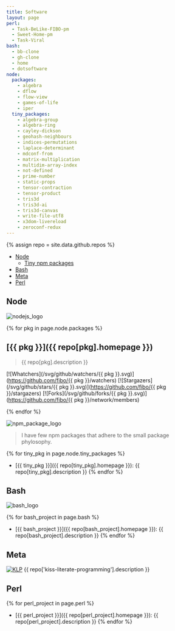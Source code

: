 ```yaml
---
title: Software
layout: page
perl:
  - Task-BeLike-FIBO-pm
  - Sweet-Home-pm
  - Task-Viral
bash:
  - bb-clone
  - gh-clone
  - home
  - dotsoftware
node:
  packages:
    - algebra
    - dflow
    - flow-view
    - games-of-life
    - iper
  tiny_packages:
    - algebra-group
    - algebra-ring
    - cayley-dickson
    - geohash-neighbours
    - indices-permutations
    - laplace-determinant
    - mdconf-from
    - matrix-multiplication
    - multidim-array-index
    - not-defined
    - prime-number
    - static-props
    - tensor-contraction
    - tensor-product
    - tris3d
    - tris3d-ai
    - tris3d-canvas
    - write-file-utf8
    - x3dom-livereload
    - zeroconf-redux
---
```


{% assign repo = site.data.github.repos %}

* [Node](#node)
  - [Tiny npm packages](#tiny-npm-packages)
* [Bash](#bash)
* [Meta](#meta)
* [Perl](#perl)

<a name="node"></a>

## Node

![nodejs_logo](https://cdn.rawgit.com/gilbarbara/logos/master/logos/nodejs.svg)

{% for pkg in page.node.packages %}
## [{{ pkg }}]({{ repo[pkg].homepage }})

> {{ repo[pkg].description }}

[![Whatchers](/svg/github/watchers/{{ pkg }}.svg)](https://github.com/fibo/{{ pkg }}/watchers) [![Stargazers](/svg/github/stars/{{ pkg }}.svg)](https://github.com/fibo/{{ pkg }}/stargazers) [![Forks](/svg/github/forks/{{ pkg }}.svg)](https://github.com/fibo/{{ pkg }}/network/members)

{% endfor %}

<a name="tiny-npm-packages"></a>

![npm_package_logo](https://cdn.rawgit.com/gilbarbara/logos/master/logos/npm-2.svg)

> I have few npm packages that adhere to the small package phylosophy.

{% for tiny_pkg in page.node.tiny_packages %}
* [{{ tiny_pkg }}]({{ repo[tiny_pkg].homepage }}): {{ repo[tiny_pkg].description }}
{% endfor %}

<a name="bash"></a>

## Bash

![bash_logo](https://cdn.rawgit.com/gilbarbara/logos/master/logos/bash.svg)

{% for bash_project in page.bash %}
* [{{ bash_project }}]({{ repo[bash_project].homepage }}): {{ repo[bash_project].description }}
{% endfor %}

## Meta

[![KLP](https://img.shields.io/badge/kiss-literate-orange.svg)](kiss-literate-programming) {{ repo['kiss-literate-programming'].description }}

## Perl

{% for perl_project in page.perl %}
* [{{ perl_project }}]({{ repo[perl_project].homepage }}): {{ repo[perl_project].description }}
{% endfor %}
